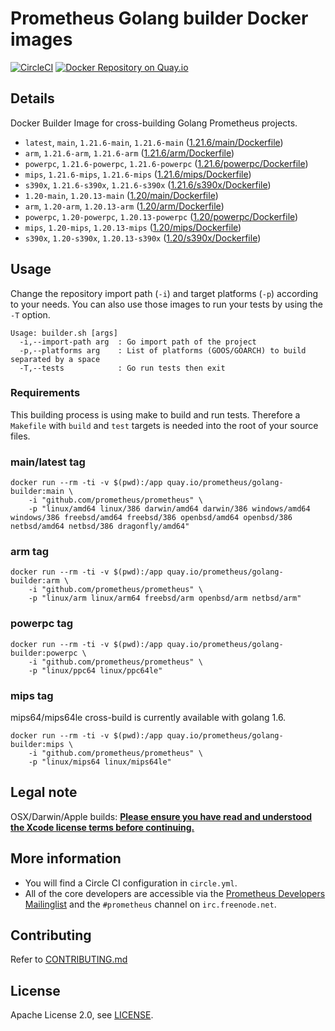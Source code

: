 # Prometheus Golang builder Docker images

[![CircleCI](https://circleci.com/gh/prometheus/golang-builder/tree/master.svg?style=shield)][circleci]
[![Docker Repository on Quay.io](https://quay.io/repository/prometheus/golang-builder/status)][quayio]

## Details

Docker Builder Image for cross-building Golang Prometheus projects.

- `latest`, `main`, `1.21.6-main`, `1.21.6-main` ([1.21.6/main/Dockerfile](1.21.6/main/Dockerfile))
- `arm`, `1.21.6-arm`, `1.21.6-arm` ([1.21.6/arm/Dockerfile](1.21.6/arm/Dockerfile))
- `powerpc`, `1.21.6-powerpc`, `1.21.6-powerpc` ([1.21.6/powerpc/Dockerfile](1.21.6/powerpc/Dockerfile))
- `mips`, `1.21.6-mips`, `1.21.6-mips` ([1.21.6/mips/Dockerfile](1.21.6/mips/Dockerfile))
- `s390x`, `1.21.6-s390x`, `1.21.6-s390x` ([1.21.6/s390x/Dockerfile](1.21.6/s390x/Dockerfile))
- `1.20-main`, `1.20.13-main` ([1.20/main/Dockerfile](1.20/main/Dockerfile))
- `arm`, `1.20-arm`, `1.20.13-arm` ([1.20/arm/Dockerfile](1.20/arm/Dockerfile))
- `powerpc`, `1.20-powerpc`, `1.20.13-powerpc` ([1.20/powerpc/Dockerfile](1.20/powerpc/Dockerfile))
- `mips`, `1.20-mips`, `1.20.13-mips` ([1.20/mips/Dockerfile](1.20/mips/Dockerfile))
- `s390x`, `1.20-s390x`, `1.20.13-s390x` ([1.20/s390x/Dockerfile](1.20/s390x/Dockerfile))

## Usage

Change the repository import path (`-i`) and target platforms (`-p`) according to your needs.
You can also use those images to run your tests by using the `-T` option.

```
Usage: builder.sh [args]
  -i,--import-path arg  : Go import path of the project
  -p,--platforms arg    : List of platforms (GOOS/GOARCH) to build separated by a space
  -T,--tests            : Go run tests then exit
```

### Requirements

This building process is using make to build and run tests.
Therefore a `Makefile` with `build` and `test` targets is needed into the root of your source files.

### main/latest tag

```
docker run --rm -ti -v $(pwd):/app quay.io/prometheus/golang-builder:main \
    -i "github.com/prometheus/prometheus" \
    -p "linux/amd64 linux/386 darwin/amd64 darwin/386 windows/amd64 windows/386 freebsd/amd64 freebsd/386 openbsd/amd64 openbsd/386 netbsd/amd64 netbsd/386 dragonfly/amd64"
```

### arm tag

```
docker run --rm -ti -v $(pwd):/app quay.io/prometheus/golang-builder:arm \
    -i "github.com/prometheus/prometheus" \
    -p "linux/arm linux/arm64 freebsd/arm openbsd/arm netbsd/arm"
```

### powerpc tag

```
docker run --rm -ti -v $(pwd):/app quay.io/prometheus/golang-builder:powerpc \
    -i "github.com/prometheus/prometheus" \
    -p "linux/ppc64 linux/ppc64le"
```

### mips tag

mips64/mips64le cross-build is currently available with golang 1.6.

```
docker run --rm -ti -v $(pwd):/app quay.io/prometheus/golang-builder:mips \
    -i "github.com/prometheus/prometheus" \
    -p "linux/mips64 linux/mips64le"
```

## Legal note

OSX/Darwin/Apple builds:
**[Please ensure you have read and understood the Xcode license
   terms before continuing.](https://www.apple.com/legal/sla/docs/xcode.pdf)**

## More information

  * You will find a Circle CI configuration in `circle.yml`.
  * All of the core developers are accessible via the [Prometheus Developers Mailinglist](https://groups.google.com/forum/?fromgroups#!forum/prometheus-developers) and the `#prometheus` channel on `irc.freenode.net`.

## Contributing

Refer to [CONTRIBUTING.md](CONTRIBUTING.md)

## License

Apache License 2.0, see [LICENSE](LICENSE).

[quayio]: https://quay.io/repository/prometheus/golang-builder
[circleci]: https://circleci.com/gh/prometheus/golang-builder

